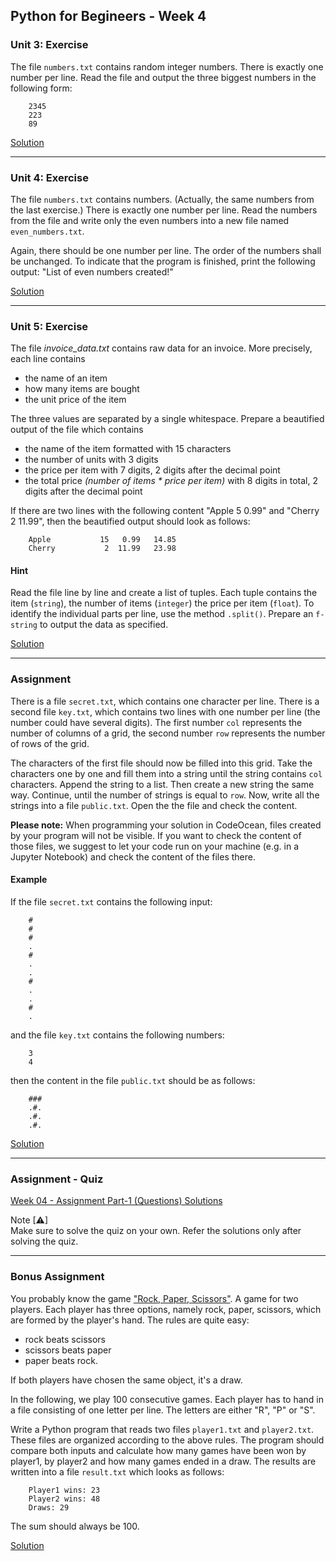 ## Python for Begineers - Week 4

### Unit 3: Exercise

The file `numbers.txt` contains random integer numbers. There is exactly one number per line. Read the file and output the three biggest numbers in the following form:
```text
	2345
	223
	89
```

[Solution](./4.3/sol.py)
___
### Unit 4: Exercise

The file `numbers.txt` contains numbers. (Actually, the same numbers from the last exercise.) There is exactly one number per line. Read the numbers from the file and write only the even numbers into a new file named `even_numbers.txt`. 

Again, there should be one number per line. The order of the numbers shall be unchanged. To indicate that the program is finished, print the following output: "List of even numbers created!"

[Solution](./4.4/sol.py)
___
### Unit 5: Exercise

The file *invoice_data.txt* contains raw data for an invoice. More precisely, each line contains

- the name of an item
- how many items are bought
- the unit price of the item

The three values are separated by a single whitespace. Prepare a beautified output of the file which contains

- the name of the item formatted with 15 characters
- the number of units with 3 digits
- the price per item with 7 digits, 2 digits after the decimal point
- the total price *(number of items * price per item)* with 8 digits in total, 2 digits after the decimal point

If there are two lines with the following content "Apple 5 0.99" and "Cherry 2 11.99", then the beautified output should look as follows:
```text
    Apple           15   0.99   14.85
    Cherry           2  11.99   23.98
```

#### Hint
Read the file line by line and create a list of tuples. Each tuple contains the item (`string`), the number of items (`integer`) the price per item (`float`). To identify the individual parts per line, use the method `.split()`. Prepare an `f-string` to output the data as specified.

[Solution](./4.5/sol.py)
___
### Assignment

There is a file `secret.txt`, which contains one character per line. There is a second file `key.txt`, which contains two lines with one number per line (the number could have several digits). The first number `col` represents the number of columns of a grid, the second number `row` represents the number of rows of the grid.

The characters of the first file should now be filled into this grid. Take the characters one by one and fill them into a string until the string contains `col` characters. Append the string to a list. Then create a new string the same way. Continue, until the number of strings is equal to `row`.  Now, write all the strings into a file `public.txt`. Open the
the file and check the content.


**Please note:**
When programming your solution in CodeOcean, files created by your program will not be visible. If you want to check the content of those files, we suggest to let your code run on your machine (e.g. in a Jupyter Notebook) and check the content of the files there.

#### Example

If the file `secret.txt` contains the following input:
```text
    #
    #
    #
    .
    #
    .
    .
    #
    .
    .
    #
    .
```

and the file `key.txt` contains the following numbers:
```text
    3
    4
```

then the content in the file `public.txt` should be as follows:
```text
    ###
    .#.
    .#.
    .#.
```

[Solution](./Assignment/sol.py)
___
### Assignment - Quiz

[Week 04 - Assignment Part-1 (Questions) Solutions](./quizAssg.md)

Note [⚠] <br>
Make sure to solve the quiz on your own. Refer the solutions only after solving the quiz.
___
### Bonus Assignment

You probably know the game ["Rock, Paper, Scissors"](https://en.wikipedia.org/wiki/Rock_paper_scissors). A game for two players. Each player has three options, namely rock, paper, scissors, which are formed by the player's hand. The rules are quite easy:

- rock beats scissors
- scissors beats paper
- paper beats rock.

If both players have chosen the same object, it's a draw.

In the following, we play 100 consecutive games. Each player has to hand in a file consisting of one letter per line. The letters are either "R", "P" or "S".

Write a Python program that reads two files `player1.txt` and `player2.txt`. These files are organized according to the above rules. The program should compare both inputs and calculate how many games have been won by player1, by player2 and how many games ended in a draw. The results are written into a file `result.txt` which looks as follows:
```text
	Player1 wins: 23
	Player2 wins: 48
	Draws: 29
```

The sum should always be 100.

[Solution](./Bonus/sol.py)